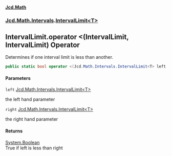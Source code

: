 #### [Jcd.Math](index.md 'index')
### [Jcd.Math.Intervals](Jcd.Math.Intervals.md 'Jcd.Math.Intervals').[IntervalLimit&lt;T&gt;](Jcd.Math.Intervals.IntervalLimit_T_.md 'Jcd.Math.Intervals.IntervalLimit<T>')

## IntervalLimit<T>.operator <(IntervalLimit<T>, IntervalLimit<T>) Operator

Determines if one interval limit is less than another.

```csharp
public static bool operator <(Jcd.Math.Intervals.IntervalLimit<T> left, Jcd.Math.Intervals.IntervalLimit<T> right);
```
#### Parameters

<a name='Jcd.Math.Intervals.IntervalLimit_T_.op_LessThan(Jcd.Math.Intervals.IntervalLimit_T_,Jcd.Math.Intervals.IntervalLimit_T_).left'></a>

`left` [Jcd.Math.Intervals.IntervalLimit&lt;](Jcd.Math.Intervals.IntervalLimit_T_.md 'Jcd.Math.Intervals.IntervalLimit<T>')[T](Jcd.Math.Intervals.IntervalLimit_T_.md#Jcd.Math.Intervals.IntervalLimit_T_.T 'Jcd.Math.Intervals.IntervalLimit<T>.T')[&gt;](Jcd.Math.Intervals.IntervalLimit_T_.md 'Jcd.Math.Intervals.IntervalLimit<T>')

the left hand parameter

<a name='Jcd.Math.Intervals.IntervalLimit_T_.op_LessThan(Jcd.Math.Intervals.IntervalLimit_T_,Jcd.Math.Intervals.IntervalLimit_T_).right'></a>

`right` [Jcd.Math.Intervals.IntervalLimit&lt;](Jcd.Math.Intervals.IntervalLimit_T_.md 'Jcd.Math.Intervals.IntervalLimit<T>')[T](Jcd.Math.Intervals.IntervalLimit_T_.md#Jcd.Math.Intervals.IntervalLimit_T_.T 'Jcd.Math.Intervals.IntervalLimit<T>.T')[&gt;](Jcd.Math.Intervals.IntervalLimit_T_.md 'Jcd.Math.Intervals.IntervalLimit<T>')

the right hand parameter

#### Returns
[System.Boolean](https://docs.microsoft.com/en-us/dotnet/api/System.Boolean 'System.Boolean')  
True if left is less than right